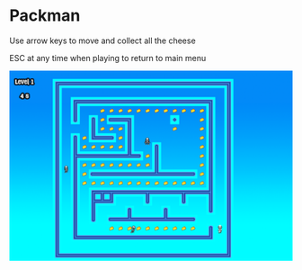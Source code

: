 # Packman

Use arrow keys to move and collect all the cheese

ESC at any time when playing to return to main menu

![Level 1](assets/mainScreenShot.png)
